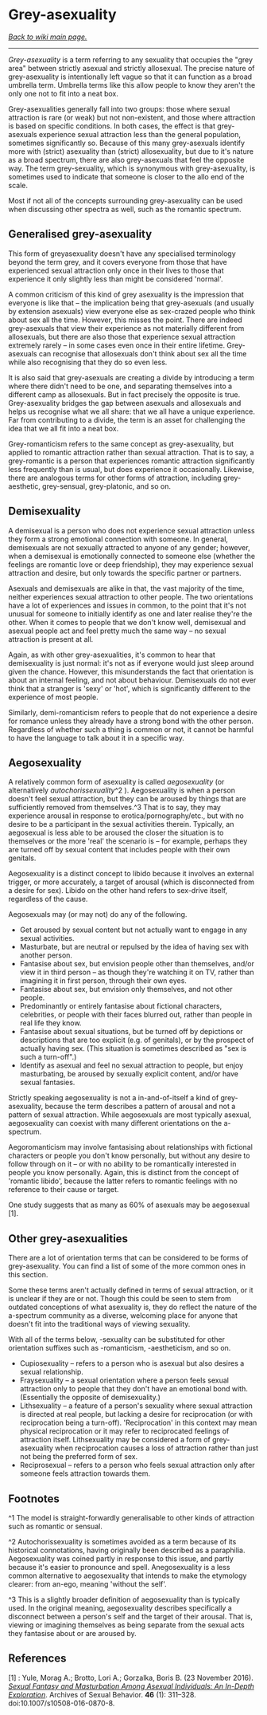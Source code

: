 # Grey-asexuality

[*Back to wiki main page.*](w/asexuality/index)

-----

*Grey-asexuality* is a term referring to any sexuality that occupies the "grey area" between strictly asexual and strictly allosexual. The precise nature of grey-asexuality is intentionally left vague so that it can function as a broad umbrella term. Umbrella terms like this allow people to know they aren't the only one not to fit into a neat box.

Grey-asexualities generally fall into two groups: those where sexual attraction is rare (or weak) but not non-existent, and those where attraction is based on specific conditions. In both cases, the effect is that grey-asexuals experience sexual attraction less than the general population, sometimes significantly so. Because of this many grey-asexuals identify more with (strict) asexuality than (strict) allosexuality, but due to it's nature as a broad spectrum, there are also grey-asexuals that feel the opposite way. The term grey-sexuality, which is synonymous with grey-asexuality, is sometimes used to indicate that someone is closer to the allo end of the scale.

Most if not all of the concepts surrounding grey-asexuality can be used when discussing other spectra as well, such as the romantic spectrum.

## Generalised grey-asexuality

This form of greyasexuality doesn't have any specialised terminology beyond the term grey, and it covers everyone from those that have experienced sexual attraction only once in their lives to those that experience it only slightly less than might be considered 'normal'.

A common criticism of this kind of grey asexuality is the impression that everyone is like that – the implication being that grey-asexuals (and usually by extension asexuals) view everyone else as sex-crazed people who think about sex all the time. However, this misses the point. There are indeed grey-asexuals that view their experience as not materially different from allosexuals, but there are also those that experience sexual attraction extremely rarely – in some cases even once in their entire lifetime. Grey-asexuals can recognise that allosexuals don't think about sex all the time while also recognising that they do so even less.

It is also said that grey-asexuals are creating a divide by introducing a term where there didn't need to be one, and separating themselves into a different camp as allosexuals. But in fact precisely the opposite is true. Grey-asexuality bridges the gap between asexuals and allosexuals and helps us recognise what we all share: that we all have a unique experience. Far from contributing to a divide, the term is an asset for challenging the idea that we all fit into a neat box.

Grey-romanticism refers to the same concept as grey-asexuality, but applied to romantic attraction rather than sexual attraction. That is to say, a grey-romantic is a person that experiences romantic attraction significantly less frequently than is usual, but does experience it occasionally. Likewise, there are analogous terms for other forms of attraction, including grey-aesthetic, grey-sensual, grey-platonic, and so on.

## Demisexuality

A demisexual is a person who does not experience sexual attraction unless they form a strong emotional connection with someone. In general, demisexuals are not sexually attracted to anyone of any gender; however, when a demisexual is emotionally connected to someone else (whether the feelings are romantic love or deep friendship), they may experience sexual attraction and desire, but only towards the specific partner or partners.

Asexuals and demisexuals are alike in that, the vast majority of the time, neither experiences sexual attraction to other people. The two orientations have a lot of experiences and issues in common, to the point that it's not unusual for someone to initially identify as one and later realise they're the other. When it comes to people that we don't know well, demisexual and asexual people act and feel pretty much the same way – no sexual attraction is present at all.

Again, as with other grey-asexualities, it's common to hear that demisexuality is just normal: it's not as if everyone would just sleep around given the chance. However, this misunderstands the fact that orientation is about an internal feeling, and not about behaviour. Demisexuals do not ever think that a stranger is 'sexy' or 'hot', which is significantly different to the experience of most people.

Similarly, demi-romanticism refers to people that do not experience a desire for romance unless they already have a strong bond with the other person. Regardless of whether such a thing is common or not, it cannot be harmful to have the language to talk about it in a specific way.

## Aegosexuality

A relatively common form of asexuality is called *aegosexuality* (or alternatively *autochorissexuality*^2 ). Aegosexuality is when a person doesn't feel sexual attraction, but they can be aroused by things that are sufficiently removed from themselves.^3 That is to say, they may experience arousal in response to erotica/pornography/etc., but with no desire to be a participant in the sexual activities therein. Typically, an aegosexual is less able to be aroused the closer the situation is to themselves or the more 'real' the scenario is – for example, perhaps they are turned off by sexual content that includes people with their own genitals.

Aegosexuality is a distinct concept to libido because it involves an external trigger, or more accurately, a target of arousal (which is disconnected from a desire for sex). Libido on the other hand refers to sex-drive itself, regardless of the cause.

Aegosexuals may (or may not) do any of the following.

* Get aroused by sexual content but not actually want to engage in any sexual activities.
* Masturbate, but are neutral or repulsed by the idea of having sex with another person.
* Fantasise about sex, but envision people other than themselves, and/or view it in third person – as though they're watching it on TV, rather than imagining it in first person, through their own eyes.
* Fantasise about sex, but envision only themselves, and not other people.
* Predominantly or entirely fantasise about fictional characters, celebrities, or people with their faces blurred out, rather than people in real life they know.
* Fantasise about sexual situations, but be turned off by depictions or descriptions that are too explicit (e.g. of genitals), or by the prospect of actually having sex. (This situation is sometimes described as "sex is such a turn-off".)
* Identify as asexual and feel no sexual attraction to people, but enjoy masturbating, be aroused by sexually explicit content, and/or have sexual fantasies.

Strictly speaking aegosexuality is not a in-and-of-itself a kind of grey-asexuality, because the term describes a pattern of arousal and not a pattern of sexual attraction. While aegosexuals are most typically asexual, aegosexuality can coexist with many different orientations on the a-spectrum.

Aegoromanticism may involve fantasising about relationships with fictional characters or people you don't know personally, but without any desire to follow through on it – or with no ability to be romantically interested in people you know personally. Again, this is distinct from the concept of 'romantic libido', because the latter refers to romantic feelings with no reference to their cause or target.

One study suggests that as many as 60% of asexuals may be aegosexual [1].

## Other grey-asexualities

There are a lot of orientation terms that can be considered to be forms of grey-asexuality. You can find a list of some of the more common ones in this section.

Some these terms aren't actually defined in terms of sexual attraction, or it is unclear if they are or not. Though this could be seen to stem from outdated conceptions of what asexuality is, they do reflect the nature of the a-spectrum community as a diverse, welcoming place for anyone that doesn't fit into the traditional ways of viewing sexuality.

With all of the terms below, -sexuality can be substituted for other orientation suffixes such as -romanticism, -aestheticism, and so on.

* Cupiosexuality – refers to a person who is asexual but also desires a sexual relationship.
* Fraysexuality – a sexual orientation where a person feels sexual attraction only to people that they don't have an emotional bond with. (Essentially the opposite of demisexuality.)
* Lithsexuality – a feature of a person's sexuality where sexual attraction is directed at real people, but lacking a desire for reciprocation (or with reciprocation being a turn-off). 'Reciprocation' in this context may mean physical reciprocation or it may refer to reciprocated feelings of attraction itself. Lithsexuality may be considered a form of grey-asexuality when reciprocation causes a loss of attraction rather than just not being the preferred form of sex.
* Reciprosexual – refers to a person who feels sexual attraction only after someone feels attraction towards them.

## Footnotes

^1 The model is straight-forwardly generalisable to other kinds of attraction such as romantic or sensual.

^2 Autochorissexuality is sometimes avoided as a term because of its historical connotations, having originally been described as a paraphilia. Aegosexuality was coined partly in response to this issue, and partly because it's easier to pronounce and spell. Anegosexuality is a less common alternative to aegosexuality that intends to make the etymology clearer: from an-ego, meaning 'without the self'.

^3 This is a slightly broader definition of aegosexuality than is typically used. In the original meaning, aegosexuality describes specifically a disconnect between a person's self and the target of their arousal. That is, viewing or imagining themselves as being separate from the sexual acts they fantasise about or are aroused by.

## References

[1] : Yule, Morag A.; Brotto, Lori A.; Gorzalka, Boris B. (23 November 2016). [*Sexual Fantasy and Masturbation Among Asexual Individuals: An In-Depth Exploration*](https://link.springer.com/article/10.1007%2Fs10508-016-0870-8). Archives of Sexual Behavior. **46** (1): 311–328. doi:10.1007/s10508-016-0870-8.